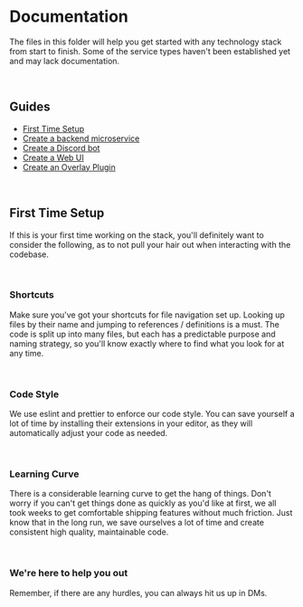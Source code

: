 # Documentation

The files in this folder will help you get started with any technology stack from start to finish. Some of the service types haven't been established yet and may lack documentation.

<br>

## Guides

- [First Time Setup](#first-time-setup)
- [Create a backend microservice](./Backend.md)
- [Create a Discord bot](./Discord.md)
- [Create a Web UI](./Frontend.md)
- [Create an Overlay Plugin](./Overlay.md)

<br>

## First Time Setup

If this is your first time working on the stack, you'll definitely want to consider the following, as to not pull your hair out when interacting with the codebase.

<br>

### Shortcuts

Make sure you've got your shortcuts for file navigation set up. Looking up files by their name and jumping to references / definitions is a must. The code is split up into many files, but each has a predictable purpose and naming strategy, so you'll know exactly where to find what you look for at any time.

<br>

### Code Style

We use eslint and prettier to enforce our code style. You can save yourself a lot of time by installing their extensions in your editor, as they will automatically adjust your code as needed.

<br>

### Learning Curve

There is a considerable learning curve to get the hang of things. Don't worry if you can't get things done as quickly as you'd like at first, we all took weeks to get comfortable shipping features without much friction. Just know that in the long run, we save ourselves a lot of time and create consistent high quality, maintainable code.

<br>

### We're here to help you out

Remember, if there are any hurdles, you can always hit us up in DMs.
